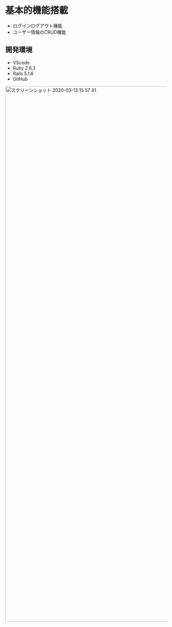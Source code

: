 # 基本的機能搭載
* ログインログアウト機能
* ユーザー情報のCRUD機能

## 開発環境

* VScode
* Ruby 2.6.3
* Rails 5.1.6
* GitHub

<img width="1670" alt="スクリーンショット 2020-03-13 15 57 41" src="https://user-images.githubusercontent.com/50825013/76597483-ea84b000-6543-11ea-97da-12aece9f0c5e.png">

